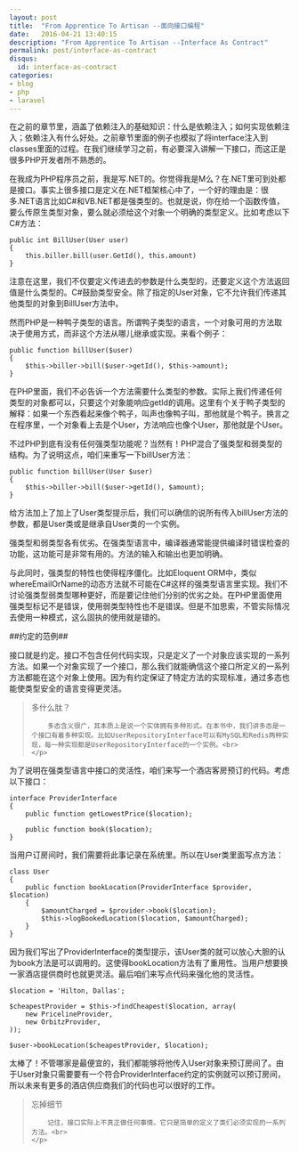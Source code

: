 ```yaml
---
layout: post
title:  "From Apprentice To Artisan --面向接口编程"
date:   2016-04-21 13:40:15
description: "From Apprentice To Artisan --Interface As Contract"
permalink: post/interface-as-contract
disqus:
  id: interface-as-contract
categories:
- blog
- php
- laravel
---
```


在之前的章节里，涵盖了依赖注入的基础知识：什么是依赖注入；如何实现依赖注入；依赖注入有什么好处。之前章节里面的例子也模拟了将interface注入到classes里面的过程。在我们继续学习之前，有必要深入讲解一下接口，而这正是很多PHP开发者所不熟悉的。<br>

在我成为PHP程序员之前，我是写.NET的。你觉得我是M么？在.NET里可到处都是接口。事实上很多接口是定义在.NET框架核心中了，一个好的理由是：很多.NET语言比如C#和VB.NET都是强类型的。也就是说，你在给一个函数传值，要么传原生类型对象，要么就必须给这个对象一个明确的类型定义。比如考虑以下C#方法：<br>

```
public int BillUser(User user)
{
    this.biller.bill(user.GetId(), this.amount)
}
```

注意在这里，我们不仅要定义传进去的参数是什么类型的，还要定义这个方法返回值是什么类型的。C#鼓励类型安全。除了指定的User对象，它不允许我们传递其他类型的对象到BillUser方法中。<br>

然而PHP是一种鸭子类型的语言。所谓鸭子类型的语言，一个对象可用的方法取决于使用方式，而非这个方法从哪儿继承或实现。来看个例子：<br>

```
public function billUser($user)
{
    $this->biller->bill($user->getId(), $this->amount);
}
```

在PHP里面，我们不必告诉一个方法需要什么类型的参数。实际上我们传递任何类型的对象都可以，只要这个对象能响应getId的调用。这里有个关于鸭子类型的解释：如果一个东西看起来像个鸭子，叫声也像鸭子叫，那他就是个鸭子。换言之在程序里，一个对象看上去是个User，方法响应也像个User，那他就是个User。<br>

不过PHP到底有没有任何强类型功能呢？当然有！PHP混合了强类型和弱类型的结构。为了说明这点，咱们来重写一下billUser方法：<br>

```
public function billUser(User $user)
{
    $this->biller->bill($user->getId(), $amount);
}
```

给方法加上了加上了User类型提示后，我们可以确信的说所有传入billUser方法的参数，都是User类或是继承自User类的一个实例。<br>

强类型和弱类型各有优劣。在强类型语言中，编译器通常能提供编译时错误检查的功能，这功能可是非常有用的。方法的输入和输出也更加明确。<br>

与此同时，强类型的特性也使得程序僵化。比如Eloquent ORM中，类似whereEmailOrName的动态方法就不可能在C#这样的强类型语言里实现。我们不讨论强类型弱类型哪种更好，而是要记住他们分别的优劣之处。在PHP里面使用强类型标记不是错误，使用弱类型特性也不是错误。但是不加思索，不管实际情况去使用一种模式，这么固执的使用就是错的。<br>

##约定的范例##

接口就是约定。接口不包含任何代码实现，只是定义了一个对象应该实现的一系列方法。如果一个对象实现了一个接口，那么我们就能确信这个接口所定义的一系列方法都能在这个对象上使用。因为有约定保证了特定方法的实现标准，通过多态也能使类型安全的语言变得更灵活。<br>

<blockquote>
	<p>
		多什么肽？<br>

		多态含义很广，其本质上是说一个实体拥有多种形式。在本书中，我们讲多态是一个接口有着多种实现。比如UserRepositoryInterface可以有MySQL和Redis两种实现，每一种实现都是UserRepositoryInterface的一个实例。<br>
	</p>
</blockquote>

为了说明在强类型语言中接口的灵活性，咱们来写一个酒店客房预订的代码。考虑以下接口：<br>

```
interface ProviderInterface
{
    public function getLowestPrice($location);
    
    public function book($location);
}
```

当用户订房间时，我们需要将此事记录在系统里。所以在User类里面写点方法：<br>

```
class User
{
    public function bookLocation(ProviderInterface $provider, $location)
    {
        $amountCharged = $provider->book($location);
        $this->logBookedLocation($location, $amountCharged);
    }
}
```

因为我们写出了ProviderInterface的类型提示，该User类的就可以放心大胆的认为book方法是可以调用的。这使得bookLocation方法有了重用性。当用户想要换一家酒店提供商时也就更灵活。最后咱们来写点代码来强化他的灵活性。<br>

```
$location = 'Hilton, Dallas';

$cheapestProvider = $this->findCheapest($location, array(
    new PricelineProvider,
    new OrbitzProvider,
));

$user->bookLocation($cheapestProvider, $location);
```

太棒了！不管哪家是最便宜的，我们都能够将他传入User对象来预订房间了。由于User对象只需要要有一个符合ProviderInterface约定的实例就可以预订房间，所以未来有更多的酒店供应商我们的代码也可以很好的工作。<br>

<blockquote>
	<p>
		忘掉细节<br>

		记住，接口实际上不真正做任何事情。它只是简单的定义了类们必须实现的一系列方法。<br>
	</p>
</blockquote>